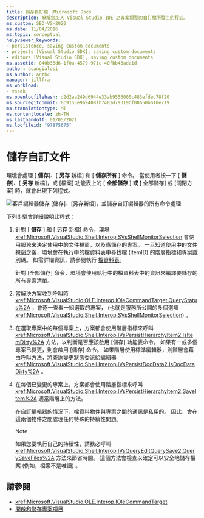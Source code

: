 ```yaml
---
title: 儲存自訂檔 |Microsoft Docs
description: 瞭解您加入 Visual Studio IDE 之專案類型的自訂檔所發生的程式。
ms.custom: SEO-VS-2020
ms.date: 11/04/2016
ms.topic: conceptual
helpviewer_keywords:
- persistence, saving custom documents
- projects [Visual Studio SDK], saving custom documents
- editors [Visual Studio SDK], saving custom documents
ms.assetid: 040b36d6-1f0a-4579-971c-40fbb46ade1d
author: acangialosi
ms.author: anthc
manager: jillfra
ms.workload:
- vssdk
ms.openlocfilehash: d2d2aa249d6944e33ab9556000c483efdec78f20
ms.sourcegitcommit: 0c9155e9b9408fb7481d79319bf08650b610e719
ms.translationtype: MT
ms.contentlocale: zh-TW
ms.lasthandoff: 01/05/2021
ms.locfileid: "97875675"
---
```

# <a name="saving-a-custom-document"></a>儲存自訂文件
環境會處理 [ **儲存**]、[ **另存** 新檔] 和 [ **儲存所有** ] 命令。 當使用者按一下 [ **儲存**]、[ **另存** 新檔]，或 [檔案] 功能表上的 [ **全部儲存** ] **或 [** 全部儲存] 或 [關閉方案] 時，就會出現下列程式。

 ![客戶編輯器儲存](../../extensibility/internals/media/private.gif "私人") [儲存]、[另存新檔]，並儲存自訂編輯器的所有命令處理

 下列步驟會詳細說明此程式：

1. 針對 [ **儲存** ] 和 [ **另存** 新檔] 命令，環境 <xref:Microsoft.VisualStudio.Shell.Interop.SVsShellMonitorSelection> 會使用服務來決定使用中的文件視窗，以及應儲存的專案。 一旦知道使用中的文件視窗之後，環境會在執行中的檔資料表中尋找檔 (itemID) 的階層指標和專案識別碼。 如需詳細資訊，請參閱執行 [檔資料表](../../extensibility/internals/running-document-table.md)。

     針對 [全部儲存] 命令，環境會使用執行中的檔資料表中的資訊來編譯要儲存的所有專案清單。

2. 當解決方案收到呼叫時 <xref:Microsoft.VisualStudio.OLE.Interop.IOleCommandTarget.QueryStatus%2A> ，會逐一查看一組選取的專案， (也就是服務所公開的多個選項 <xref:Microsoft.VisualStudio.Shell.Interop.SVsShellMonitorSelection>) 。

3. 在選取專案中的每個專案上，方案都會使用階層指標來呼叫 <xref:Microsoft.VisualStudio.Shell.Interop.IVsPersistHierarchyItem2.IsItemDirty%2A> 方法，以判斷是否應該啟用 [儲存] 功能表命令。 如果有一或多個專案已變更，則會啟用 [儲存] 命令。 如果階層使用標準編輯器，則階層會藉由呼叫方法，將查詢變更狀態委派給編輯器 <xref:Microsoft.VisualStudio.Shell.Interop.IVsPersistDocData2.IsDocDataDirty%2A> 。

4. 在每個已變更的專案上，方案都會使用階層指標來呼叫 <xref:Microsoft.VisualStudio.Shell.Interop.IVsPersistHierarchyItem2.SaveItem%2A> 適當階層上的方法。

     在自訂編輯器的情況下，檔資料物件與專案之間的通訊是私用的。 因此，會在這兩個物件之間處理任何特殊的持續性問題。

    > [!NOTE]
    > 如果您要執行自己的持續性，請務必呼叫 <xref:Microsoft.VisualStudio.Shell.Interop.IVsQueryEditQuerySave2.QuerySaveFiles%2A> 方法來節省時間。 這個方法會檢查以確定可以安全地儲存檔案 (例如，檔案不是唯讀) 。

## <a name="see-also"></a>請參閱
- <xref:Microsoft.VisualStudio.OLE.Interop.IOleCommandTarget>
- [開啟和儲存專案項目](../../extensibility/internals/opening-and-saving-project-items.md)
